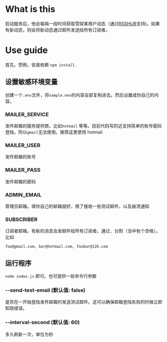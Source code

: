 # What is this

启动服务后，他会每隔一段时间获取雪球某用户动态（通过[RSSHUB](https://docs.rsshub.app/finance.html#xin-lang-cai-jing)支持)。如果有新动态，则会将新动态通过邮件发送给所有订阅者。

# Use guide

首先，惯例，安装依赖 `npm install`.

## 设置敏感环境变量

创建一个`.env`文件，将`sample.env`的内容全部复制进去。然后设置成你自己的内容。

### MAILER_SERVICE

发件邮箱的服务提供商，比如`hotmail` 等等。目前代码写的近支持简单的账号密码登陆，所以`gmail`无法使用。推荐这里使用 hotmail

### MAILER_USER

发件邮箱的账号

### MAILER_PASS

发件邮箱的密码

### ADMIN_EMAIL

管理员邮箱。填你自己的邮箱就好，用了接收一些测试邮件，以及崩溃通知

### SUBSCRIBER

订阅者邮箱，有新的消息会发邮件给所有订阅者。通过`, `分割（当中有个空格）。比如

```
foo@gmail.com, bar@hotmail.com, foobar@126.com
```

## 运行程序

`node index.js` 即可。也可提供一些命令行参数

### --send-test-email (默认值: false)

是否在一开始登陆发件邮箱时发送测试邮件。这可以确保邮箱登陆失败的时候立即知晓错误。

### --interval-second (默认值: 60)

多久刷新一次，单位为秒
